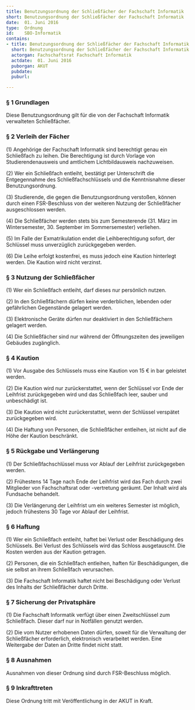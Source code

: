 ```yaml
---
title: Benutzungsordnung der Schließfächer der Fachschaft Informatik
short: Benutzungsordnung der Schließfächer der Fachschaft Informatik
date:  01. Juni 2016
type:  Ordnung
id:    SBO-Informatik
contains:
- title: Benutzungsordnung der Schließfächer der Fachschaft Informatik
  short: Benutzungsordnung der Schließfächer der Fachschaft Informatik
  actorgan: Fachschaftsrat Fachschaft Informatik
  actdate:  01. Juni 2016
  puborgan: AKUT
  pubdate:  
  puburl: 

---
```



### § 1 Grundlagen

Diese Benutzungsordnung gilt für die von der Fachschaft Informatik verwalteten Schließfächer.


### § 2 Verleih der Fächer

(1) Angehörige der Fachschaft Informatik sind berechtigt genau ein Schließfach zu leihen. Die Berechtigung ist durch Vorlage von Studierendenausweis und amtlichem Lichtbildausweis nachzuweisen.

(2) Wer ein Schließfach entleiht, bestätigt per Unterschrift die Entgegennahme des Schließfachschlüssels und die Kenntnisnahme dieser Benutzungsordnung.

(3) Studierende, die gegen die Benutzungsordnung verstoßen, können durch einen FSR-Beschluss von der weiteren Nutzung der Schließfächer ausgeschlossen werden.

(4) Die Schließfächer werden stets bis zum Semesterende (31. März im Wintersemester, 30. September im Sommersemester) verliehen.

(5) Im Falle der Exmatrikulation endet die Leihberechtigung sofort, der Schlüssel muss unverzüglich zurückgegeben werden.

(6) Die Leihe erfolgt kostenfrei, es muss jedoch eine Kaution hinterlegt werden. Die Kaution wird nicht verzinst.


### § 3 Nutzung der Schließfächer

(1) Wer ein Schließfach entleiht, darf dieses nur persönlich nutzen.

(2) In den Schließfächern dürfen keine verderblichen, lebenden oder gefährlichen Gegenstände gelagert werden. 

(3) Elektronische Geräte dürfen nur deaktiviert in den Schließfächern gelagert werden.

(4) Die Schließfächer sind nur während der Öffnungszeiten des jeweiligen Gebäudes zugänglich.


### § 4  Kaution

(1) Vor Ausgabe des Schlüssels muss eine Kaution von 15 € in bar geleistet werden.

(2) Die Kaution wird nur zurückerstattet, wenn der Schlüssel vor Ende der Leihfrist zurückgegeben wird und das Schließfach leer, sauber und unbeschädigt ist.

(3) Die Kaution wird nicht zurückerstattet, wenn der Schlüssel verspätet zurückgegeben wird.

(4) Die Haftung von Personen, die Schließfächer entleihen, ist nicht auf die Höhe der Kaution beschränkt.


### § 5 Rückgabe und Verlängerung

(1) Der Schließfachschlüssel muss vor Ablauf der Leihfrist zurückgegeben werden.

(2) Frühestens 14 Tage nach Ende der Leihfrist wird das Fach durch zwei Mitglieder von Fachschaftsrat oder -vertretung geräumt. Der Inhalt wird als Fundsache behandelt.

(3) Die Verlängerung der Leihfrist um ein weiteres Semester ist möglich, jedoch frühestens 30 Tage vor Ablauf der Leihfrist.


### § 6 Haftung

(1) Wer ein Schließfach entleiht, haftet bei Verlust oder Beschädigung des Schlüssels. Bei Verlust des Schlüssels wird das Schloss ausgetauscht. Die Kosten werden aus der Kaution getragen.

(2) Personen, die ein Schließfach entleihen, haften für Beschädigungen, die sie selbst an ihrem Schließfach verursachen.

(3) Die Fachschaft Informatik haftet nicht bei Beschädigung oder Verlust des Inhalts der Schließfächer durch Dritte.


### § 7 Sicherung der Privatsphäre

(1) Die Fachschaft Informatik verfügt über einen Zweitschlüssel zum Schließfach. Dieser darf nur in Notfällen genutzt werden.

(2) Die vom Nutzer erhobenen Daten dürfen, soweit für die Verwaltung der Schließfächer erforderlich, elektronisch verarbeitet werden. Eine Weitergabe der Daten an Dritte findet nicht statt.


### § 8 Ausnahmen

Ausnahmen von dieser Ordnung sind durch FSR-Beschluss möglich.


### § 9 Inkrafttreten

Diese Ordnung tritt mit Veröffentlichung in der AKUT in Kraft.
